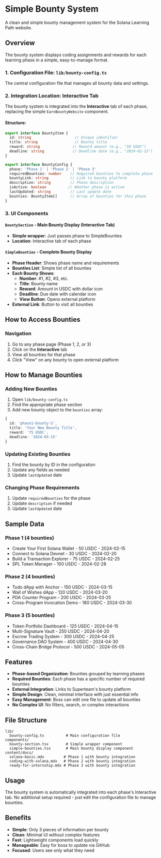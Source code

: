 # Simple Bounty System

A clean and simple bounty management system for the Solana Learning Path website.

## Overview

The bounty system displays coding assignments and rewards for each learning phase in a simple, easy-to-manage format.

### 1. Configuration File: `lib/bounty-config.ts`
The central configuration file that manages all bounty data and settings.

### 2. Integration Location: Interactive Tab
The bounty system is integrated into the **Interactive** tab of each phase, replacing the simple `EarnBountyWebsite` component.

#### Structure:
```typescript
export interface BountyItem {
  id: string                    // Unique identifier
  title: string                 // Bounty title
  reward: string               // Reward amount (e.g., "50 USDC")
  deadline: string             // Deadline date (e.g., "2024-02-15")
}

export interface BountyConfig {
  phase: 'Phase 1' | 'Phase 2' | 'Phase 3'
  requiredBounties: number    // Required bounties to complete phase
  bountyLink: string          // Link to bounty platform
  description: string         // Phase description
  isActive: boolean          // Whether phase is active
  lastUpdated: string         // Last update date
  bounties: BountyItem[]      // Array of bounties for this phase
}
```

### 3. UI Components

#### `BountySection` - Main Bounty Display (Interactive Tab)
- **Simple wrapper**: Just passes phase to SimpleBounties
- **Location**: Interactive tab of each phase

#### `SimpleBounties` - Complete Bounty Display
- **Phase Header**: Shows phase name and requirements
- **Bounties List**: Simple list of all bounties
- **Each Bounty Shows**:
  - **Number**: #1, #2, #3, etc.
  - **Title**: Bounty name
  - **Reward**: Amount in USDC with dollar icon
  - **Deadline**: Due date with calendar icon
  - **View Button**: Opens external platform
- **External Link**: Button to visit all bounties

## How to Access Bounties

### Navigation
1. Go to any phase page (Phase 1, 2, or 3)
2. Click on the **Interactive** tab
3. View all bounties for that phase
4. Click "View" on any bounty to open external platform

## How to Manage Bounties

### Adding New Bounties
1. Open `lib/bounty-config.ts`
2. Find the appropriate phase section
3. Add new bounty object to the `bounties` array:

```typescript
{
  id: 'phase1-bounty-5',
  title: 'Your New Bounty Title',
  reward: '75 USDC',
  deadline: '2024-03-15'
}
```

### Updating Existing Bounties
1. Find the bounty by ID in the configuration
2. Update any fields as needed
3. Update `lastUpdated` date

### Changing Phase Requirements
1. Update `requiredBounties` for the phase
2. Update `description` if needed
3. Update `lastUpdated` date

## Sample Data

### Phase 1 (4 bounties)
- Create Your First Solana Wallet - 50 USDC - 2024-02-15
- Connect to Solana Devnet - 30 USDC - 2024-02-20
- Build a Transaction Explorer - 75 USDC - 2024-02-25
- SPL Token Manager - 100 USDC - 2024-02-28

### Phase 2 (4 bounties)
- Todo dApp with Anchor - 150 USDC - 2024-03-15
- Wall of Wishes dApp - 120 USDC - 2024-03-20
- PDA Counter Program - 200 USDC - 2024-03-25
- Cross-Program Invocation Demo - 180 USDC - 2024-03-30

### Phase 3 (5 bounties)
- Token Portfolio Dashboard - 125 USDC - 2024-04-15
- Multi-Signature Vault - 250 USDC - 2024-04-20
- Escrow Trading System - 300 USDC - 2024-04-25
- Governance DAO System - 400 USDC - 2024-04-30
- Cross-Chain Bridge Protocol - 500 USDC - 2024-05-05

## Features

- **Phase-based Organization**: Bounties grouped by learning phases
- **Required Bounties**: Each phase has a specific number of required bounties
- **External Integration**: Links to Superteam's bounty platform
- **Simple Design**: Clean, minimal interface with just essential info
- **Easy Management**: Boss can edit one file to update all bounties
- **No Complex UI**: No filters, search, or complex interactions

## File Structure

```
lib/
  bounty-config.ts          # Main configuration file
components/
  bounty-section.tsx        # Simple wrapper component
  simple-bounties.tsx       # Main bounty display component
content/docs/
  solana-basic.mdx         # Phase 1 with bounty integration
  coding-with-solana.mdx   # Phase 2 with bounty integration
  ready-for-internship.mdx # Phase 3 with bounty integration
```

## Usage

The bounty system is automatically integrated into each phase's Interactive tab. No additional setup required - just edit the configuration file to manage bounties.

## Benefits

- **Simple**: Only 3 pieces of information per bounty
- **Clean**: Minimal UI without complex features
- **Fast**: Lightweight components load quickly
- **Manageable**: Easy for boss to update via GitHub
- **Focused**: Users see only what they need